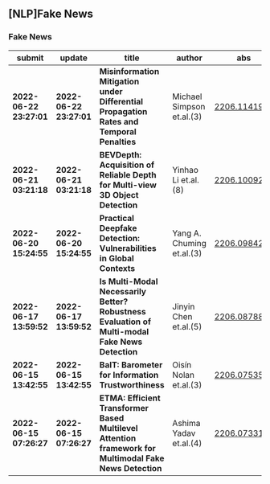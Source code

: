 ## [NLP]Fake News 

### Fake News

| submit | update | title | author | abs | PDF | code | cates | journal |
|---|---|---|---|---|---|---|---|---|
|**2022-06-22 23:27:01**|**2022-06-22 23:27:01**|**Misinformation Mitigation under Differential Propagation Rates and   Temporal Penalties**|Michael Simpson et.al.(3)|[2206.11419v1](http://arxiv.org/abs/2206.11419v1)|[gotoRead](http://arxiv.org/pdf/2206.11419v1)|null|cs.SI, cs.DS|null|
|**2022-06-21 03:21:18**|**2022-06-21 03:21:18**|**BEVDepth: Acquisition of Reliable Depth for Multi-view 3D Object   Detection**|Yinhao Li et.al.(8)|[2206.10092v1](http://arxiv.org/abs/2206.10092v1)|[gotoRead](http://arxiv.org/pdf/2206.10092v1)|null|cs.CV|null|
|**2022-06-20 15:24:55**|**2022-06-20 15:24:55**|**Practical Deepfake Detection: Vulnerabilities in Global Contexts**|Yang A. Chuming et.al.(3)|[2206.09842v1](http://arxiv.org/abs/2206.09842v1)|[gotoRead](http://arxiv.org/pdf/2206.09842v1)|null|cs.CV, cs.CY|null|
|**2022-06-17 13:59:52**|**2022-06-17 13:59:52**|**Is Multi-Modal Necessarily Better? Robustness Evaluation of Multi-modal   Fake News Detection**|Jinyin Chen et.al.(5)|[2206.08788v1](http://arxiv.org/abs/2206.08788v1)|[gotoRead](http://arxiv.org/pdf/2206.08788v1)|null|cs.AI, cs.CY, cs.SI|null|
|**2022-06-15 13:42:55**|**2022-06-15 13:42:55**|**BaIT: Barometer for Information Trustworthiness**|Oisín Nolan et.al.(3)|[2206.07535v1](http://arxiv.org/abs/2206.07535v1)|[gotoRead](http://arxiv.org/pdf/2206.07535v1)|null|cs.LG, cs.CL|null|
|**2022-06-15 07:26:27**|**2022-06-15 07:26:27**|**ETMA: Efficient Transformer Based Multilevel Attention framework for   Multimodal Fake News Detection**|Ashima Yadav et.al.(4)|[2206.07331v1](http://arxiv.org/abs/2206.07331v1)|[gotoRead](http://arxiv.org/pdf/2206.07331v1)|null|cs.MM|null|
